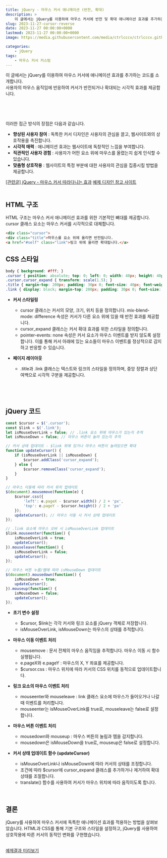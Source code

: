 ```yaml
---
title: jQuery - 마우스 커서 애니메이션 (반전, 확대)
description: >  
    이 글에서는 jQuery를 이용하여 마우스 커서에 반전 및 확대 애니메이션 효과를 추가하는 방법을 자세히 설명합니다. HTML, CSS, jQuery를 결합하여 사용자 상호작용에 따라 동적으로 반응하는 커서를 구현하는 과정을 소개합니다
slug: 2023-11-27-cursor-reverse
date: 2023-11-27 00:00:00+0000
lastmod: 2023-11-27 00:00:00+0000
image: https://media.githubusercontent.com/media/ctrlcccv/ctrlcccv.github.io/master/assets/img/post/2023-11-27-cursor-reverse.webp

categories:
    - jQuery
tags:
    - 마우스 커서 커스텀
---
```


이 글에서는 jQuery를 이용하여 마우스 커서에 애니메이션 효과를 추가하는 코드를 소개합니다.   
사용자의 마우스 움직임에 반응하여 커서가 반전되거나 확대되는 시각적 효과를 제공합니다.

<br>

<ins class="adsbygoogle"
     style="display:block; text-align:center;"
     data-ad-layout="in-article"
     data-ad-format="fluid"
     data-ad-client="ca-pub-8535540836842352"
     data-ad-slot="2974559225"></ins>
<script>
     (adsbygoogle = window.adsbygoogle || []).push({});
</script>

<br>

이러한 접근 방식의 장점은 다음과 같습니다.

* **향상된 사용자 참여** : 독특한 커서 디자인은 사용자의 관심을 끌고, 웹사이트와의 상호작용을 촉진합니다.
* **시각적 매력** : 애니메이션 효과는 웹사이트에 독창적인 느낌을 부여합니다.
* **직관적인 사용자 경험** : 사용자가 어떤 요소 위에 마우스를 올렸는지 쉽게 인식할 수 있습니다.
* **맞춤형 상호작용** : 웹사이트의 특정 부분에 대한 사용자의 관심을 집중시킬 방법을 제공합니다. 

<div class="btn_wrap">
    <a target="_blank" href="https://ctrlcccv.github.io/code/2023-11-23-cursor-custom/">[관련글] jQuery - 마우스 커서 따라다니는 효과</a>
    <a target="_blank" href="https://www.thinkthingthank.com/">예제 디자인 참고 사이트</a>
</div>

<br>

## HTML 구조
HTML 구조는 마우스 커서 애니메이션 효과를 위한 기본적인 뼈대를 제공합니다.   
cursor 클래스 요소는 마우스 커서를 시각적으로 대체합니다.
```html
<div class="cursor">
<div class="title">마우스를 요소 위에 올리면 반전됩니다.
<a href="#self" class="link">링크 위에 올리면 확대됩니다.</a>
```

## CSS 스타일
```css
body { background: #fff; } 
.cursor { position: absolute; top: 0; left: 0; width: 40px; height: 40px; background-color: #fff; border-radius: 50%; z-index: 9999; pointer-events: none; transition: transform 200ms ease-out; mix-blend-mode: difference; } 
.cursor.cursor_expand { transform: scale(1.5); } 
.title { margin-top: 200px; padding: 30px 0; font-size: 40px; font-weight: 700; color: #000; text-align: center; } 
.link { display: block; margin-top: 200px; padding: 30px 0; font-size: 40px; font-weight: 700; color: #000; text-align: center; text-decoration: none; } 
```
* **커서 스타일링**   
  * cursor 클래스는 커서의 모양, 크기, 위치 등을 정의합니다. mix-blend-mode: difference 속성은 커서가 다른 요소 위에 있을 때 반전 효과를 제공합니다.
  * cursor_expand 클래스는 커서 확대 효과를 위한 스타일을 정의합니다.
  * pointer-events: none 속성은 커서 요소가 마우스 이벤트를 받지 않도록 설정합니다. 이를 통해 커서 아래에 있는 요소들이 마우스 이벤트를 정상적으로 감지하고 반응할 수 있습니다.

* **페이지 레이아웃**  
  * .title과 .link 클래스는 텍스트와 링크의 스타일을 정의하며, 중앙 정렬과 상단 여백으로 시각적 구분을 제공합니다.

<br>

<ins class="adsbygoogle"
     style="display:block; text-align:center;"
     data-ad-layout="in-article"
     data-ad-format="fluid"
     data-ad-client="ca-pub-8535540836842352"
     data-ad-slot="2974559225"></ins>
<script>
     (adsbygoogle = window.adsbygoogle || []).push({});
</script>

<br>

## jQuery 코드
```js
const $cursor = $('.cursor');
const $link = $('.link');
let isMouseOverLink = false; // .link 요소 위에 마우스가 있는지 추적
let isMouseDown = false; // 마우스 버튼이 눌려 있는지 추적

// 커서 상태 업데이트 - $link 위에 있거나 마우스 버튼이 눌려있으면 확대
function updateCursor() {
    if (isMouseOverLink || isMouseDown) {
        $cursor.addClass('cursor_expand');
    } else {
        $cursor.removeClass('cursor_expand');
    }
}

// 마우스 이동에 따라 커서 위치 업데이트
$(document).mousemove(function(e) {
    $cursor.css({
        'left': e.pageX - $cursor.width() / 2 + 'px',
        'top': e.pageY - $cursor.height() / 2 + 'px'
    });
    updateCursor(); // 마우스 이동 시 커서 상태 업데이트
});

// .link 요소에 마우스 오버 시 isMouseOverLink 업데이트
$link.mouseenter(function() {
    isMouseOverLink = true;
    updateCursor();
}).mouseleave(function() {
    isMouseOverLink = false;
    updateCursor();
});

// 마우스 버튼 누름/뗌에 따라 isMouseDown 업데이트
$(document).mousedown(function() {
    isMouseDown = true;
    updateCursor();
}).mouseup(function() {
    isMouseDown = false;
    updateCursor();
});
```
* **초기 변수 설정**  
  * $cursor, $link는 각각 커서와 링크 요소를 jQuery 객체로 저장합니다.
  * isMouseOverLink, isMouseDown는 마우스의 상태를 추적합니다.

* **마우스 이동 이벤트 처리**  
  * mousemove : 문서 전체의 마우스 움직임을 추적합니다. 마우스 이동 시 함수 실행됩니다.
  * e.pageX와 e.pageY : 마우스의 X, Y 좌표를 제공합니다.
  * $cursor.css : 마우스 위치에 따라 커서의 CSS 위치를 동적으로 업데이트합니다.

* **링크 요소의 마우스 이벤트 처리**  
  * mouseenter와 mouseleave : link 클래스 요소에 마우스가 들어오거나 나갈 때 이벤트를 처리합니다.
  * mouseenter는 isMouseOverLink를 true로, mouseleave는 false로 설정합니다.

* **마우스 버튼 이벤트 처리**  
  * mousedown와 mouseup : 마우스 버튼의 눌림과 뗌을 감지합니다.
  * mousedown은 isMouseDown을 true로, mouseup은 false로 설정합니다.

* **커서 상태 업데이트 함수 (updateCursor)**  
  * isMouseOverLink나 isMouseDown에 따라 커서의 상태를 조정합니다.
  * 조건에 따라 $cursor에 cursor_expand 클래스를 추가하거나 제거하여 확대 상태를 조절합니다.
  * translate() 함수를 사용하여 커서가 마우스 위치에 따라 움직이도록 합니다.  
<br>

## 결론
jQuery를 사용하여 마우스 커서에 독특한 애니메이션 효과를 적용하는 방법을 살펴보았습니다. HTML과 CSS를 통해 기본 구조와 스타일을 설정하고, jQuery를 사용하여 상호작용에 따른 커서의 동적인 변화를 구현했습니다.   
<br>

<div class="btn_wrap">
    <a target="_blank" href="https://ctrlcccv.github.io//ctrlcccv-demo/2023-11-27-cursor-reverse/">예제결과 미리보기</a>
</div>

